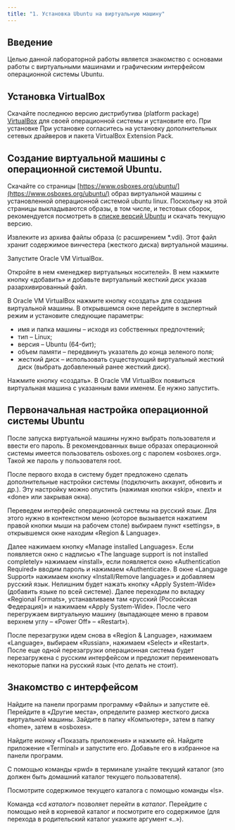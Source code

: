 ```yaml
---
title: "1. Установка Ubuntu на виртуальную машину"
---
```

## Введение

Целью данной лабораторной работы является знакомство с основами работы с виртуальными машинами и графическим интерфейсом операционной системы Ubuntu.

## Установка VirtualBox

Скачайте последнюю версию дистрибутива (platform package) [VirtualBox](https://www.virtualbox.org/) для своей операционной системы и установите его. При установке При установке согласитесь на установку дополнительных сетевых драйверов и пакета VirtualBox Extension Pack.

## Создание виртуальной машины с операционной системой Ubuntu.

Скачайте со страницы [https://www.osboxes.org/ubuntu/](https://www.osboxes.org/ubuntu/) образ виртуальной машины с установленной операционной системой ubuntu linux. Поскольку на этой страницы выкладываются образы, в том числе, и тестовых сборок, рекомендуется посмотреть в [списке версий Ubuntu](https://ru.wikipedia.org/wiki/Список_версий_Ubuntu) и скачать текущую версию.

Извлеките из архива файлы образа (с расширением *.vdi). Этот файл хранит содержимое винчестера (жесткого диска) виртуальной машины.

Запустите Oracle VM VirtualBox.

Откройте в нем «менеджер виртуальных носителей». В нем нажмите кнопку «добавить» и добавьте виртуальный жесткий диск указав разархивированный файл.

В Oracle VM VirtualBox нажмите кнопку «создать» для создания виртуальной машины. В открывшемся окне перейдите в экспертный режим и установите следующие параметры:

- имя и папка машины – исходя из собственных предпочтений;
- тип – Linux;
- версия – Ubuntu (64-бит);
- объем памяти – передвинуть указатель до конца зеленого поля;
- жесткий диск – использовать существующий виртуальный жесткий диск (выбрать добавленный ранее жесткий диск).

Нажмите кнопку «создать». В Oracle VM VirtualBox появиться виртуальная машина с указанным вами именем. Ее нужно запустить.

## Первоначальная настройка операционной системы Ubuntu

После запуска виртуальной машины нужно выбрать пользователя и ввести его пароль. В рекомендованных выше образах операционной системы имеется пользователь osboxes.org с паролем «osboxes.org». Такой же пароль у пользователя root.

После первого входа в систему будет предложено сделать дополнительные настройки системы (подключить аккаунт, обновить и др.). Эту настройку можно опустить (нажимая кнопки «skip», «next» и «done» или закрывая окна).

Переведем интерфейс операционной системы на русский язык. Для этого нужно в контекстном меню (которое вызывается нажатием правой кнопки мыши на рабочем столе) выбираем пункт «settings», в открывшемся окне находим «Region & Language». 

Далее нажимаем кнопку «Manage installed Languages». Если появляется окно с надписью «The language support is not installed completely» нажимаем «install», если появляется окно «Authentication Required» вводим пароль и нажимаем «Authenticate». В окне «Language Support» нажимаем кнопку «Install/Remove languages» и добавляем русский язык. Нелишним будет нажать кнопку «Apply System-Wide» (добавить языке по всей системе). Далее переходим по вкладку «Regional Formats», устанавливаем там «русский (Российская Федерация)» и нажимаем «Apply System-Wide». После чего перегружаем виртуальную машину (выпадающее меню в правом верхнем углу – «Power Off» – «Restart»).

После перезагрузки идем снова в «Region & Language», нажимаем «Language», выбираем «Russian», нажимаем «Select» и «Restart». После еще одной перезагрузки операционная система будет перезагружена с русским интерфейсом и предложит переименовать некоторые папки на русский язык (что делать не стоит).

## Знакомство с интерфейсом

Найдите на панели программ программу «Файлы» и запустите её. Перейдите в «Другие места», определите размер жесткого диска виртуальной машины. Зайдите в папку «Компьютер», затем в папку «home», затем в «osboxes».

Найдите иконку «Показать приложения» и нажмите ей. Найдите приложение «Terminal» и запустите его. Добавьте его в избранное на панели программ.

С помощью команды «pwd» в терминале узнайте текущий каталог (это должен быть домашний каталог текущего пользователя).

Посмотрите содержимое текущего каталога с помощью команды «ls».

Команда «cd *каталог*» позволяет перейти в *каталог*. Перейдите с помощью ней в корневой каталог и посмотрите его содержимое (для перехода в родительский каталог укажите аргумент «..»).
